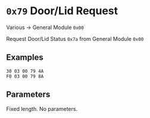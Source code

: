 # `0x79` Door/Lid Request

Various → General Module `0x00`

Request Door/Lid Status `0x7a` from General Module `0x00`

## Examples

    30 03 00 79 4A
    F0 03 00 79 8A
    
## Parameters

Fixed length. No parameters.